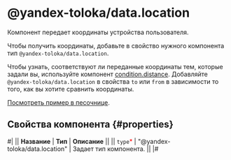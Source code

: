 # @yandex-toloka/data.location

Компонент передает координаты устройства пользователя.

Чтобы получить координаты, добавьте в свойство нужного компонента тип `@yandex-toloka/data.location`.

Чтобы узнать, соответствуют ли переданные координаты тем, которые задали вы, используйте компонент [condition.distance](condition.distance.md). Добавляйте `@yandex-toloka/data.location` в свойства `to` или `from` в зависимости то того, как вы хотите сравнить координаты.

[Посмотреть пример в песочнице](https://clck.ru/TpUxX).

## Свойства компонента {#properties}

#|
|| **Название** | **Тип** | **Описание** ||
|| `type`<span style="color: red">\*</span> | "@yandex-toloka/data.location" | Задает тип компонента. ||
|#
